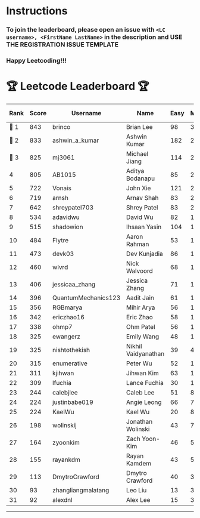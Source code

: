 # Instructions
### To join the leaderboard, please open an issue with `<LC username>, <FirstName LastName>` in the description and USE THE REGISTRATION ISSUE TEMPLATE
### Happy Leetcoding!!!


# 🏆 Leetcode Leaderboard 🏆

| Rank | Score | Username       | Name | Easy | Medium | Hard | Problems Solved |
|------|----------------|-----------------|-------------------|--------------|--------------|--------------|--------------|
| 🥇 1 | 843 | brinco | Brian Lee | 98 | 305 | 45 | 448 |
| 🥈 2 | 833 | ashwin_a_kumar | Ashwin Kumar | 182 | 291 | 23 | 496 |
| 🥉 3 | 825 | mj3061 | Michael Jiang | 114 | 285 | 47 | 446 |
| 4 | 805 | AB1015 | Aditya Bodanapu | 85 | 264 | 64 | 413 |
| 5 | 722 | Vonais | John Xie | 121 | 248 | 35 | 404 |
| 6 | 719 | arnsh | Arnav Shah | 83 | 234 | 56 | 373 |
| 7 | 642 | shreypatel703 | Shrey Patel | 83 | 236 | 29 | 348 |
| 8 | 534 | adavidwu | David Wu | 82 | 169 | 38 | 289 |
| 9 | 515 | shadowion | Ihsaan Yasin | 104 | 174 | 21 | 299 |
| 10 | 484 | Flytre | Aaron Rahman | 53 | 154 | 41 | 248 |
| 11 | 473 | devk03 | Dev Kunjadia | 86 | 177 | 11 | 274 |
| 12 | 460 | wlvrd | Nick Walvoord | 68 | 172 | 16 | 256 |
| 13 | 406 | jessicaa_zhang | Jessica Zhang | 71 | 142 | 17 | 230 |
| 14 | 396 | QuantumMechanics123 | Aadit Jain | 61 | 142 | 17 | 220 |
| 15 | 356 | RGBmarya | Mihir Arya | 56 | 117 | 22 | 195 |
| 16 | 342 | ericzhao16 | Eric Zhao | 58 | 127 | 10 | 195 |
| 17 | 338 | ohmp7 | Ohm Patel | 56 | 123 | 12 | 191 |
| 18 | 325 | ewangerz | Emily Wang | 48 | 110 | 19 | 177 |
| 19 | 325 | nishtothekish | Nikhil Vaidyanathan | 39 | 41 | 68 | 148 |
| 20 | 315 | enumerative | Peter Wu | 52 | 112 | 13 | 177 |
| 21 | 311 | kjihwan | Jihwan Kim | 63 | 103 | 14 | 180 |
| 22 | 309 | lfuchia | Lance Fuchia | 30 | 129 | 7 | 166 |
| 23 | 244 | calebjlee | Caleb Lee | 51 | 83 | 9 | 143 |
| 24 | 224 | justinbabe019 | Angie Leong | 66 | 73 | 4 | 143 |
| 25 | 224 | KaelWu | Kael Wu | 20 | 81 | 14 | 115 |
| 26 | 198 | wolinskij | Jonathan Wolinski | 43 | 73 | 3 | 119 |
| 27 | 164 | zyoonkim | Zach Yoon-Kim | 46 | 50 | 6 | 102 |
| 28 | 155 | rayankdm | Rayan Kamdem | 43 | 53 | 2 | 98 |
| 29 | 113 | DmytroCrawford | Dmytro Crawford | 40 | 35 | 1 | 76 |
| 30 | 93 | zhangliangmalatang | Leo Liu | 13 | 37 | 2 | 52 |
| 31 | 92 | alexdnl | Alex Lee | 15 | 34 | 3 | 52 |
---